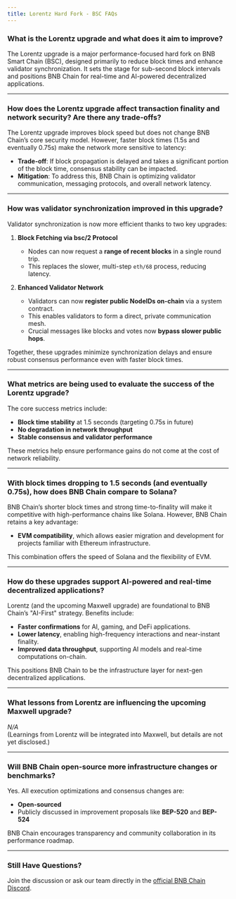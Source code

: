```yaml
---
title: Lorentz Hard Fork - BSC FAQs
---
```


### What is the Lorentz upgrade and what does it aim to improve?

The Lorentz upgrade is a major performance-focused hard fork on BNB Smart Chain (BSC), designed primarily to reduce block times and enhance validator synchronization. It sets the stage for sub-second block intervals and positions BNB Chain for real-time and AI-powered decentralized applications.

---

### How does the Lorentz upgrade affect transaction finality and network security? Are there any trade-offs?

The Lorentz upgrade improves block speed but does not change BNB Chain’s core security model. However, faster block times (1.5s and eventually 0.75s) make the network more sensitive to latency:

- **Trade-off**: If block propagation is delayed and takes a significant portion of the block time, consensus stability can be impacted.
- **Mitigation**: To address this, BNB Chain is optimizing validator communication, messaging protocols, and overall network latency.

---

### How was validator synchronization improved in this upgrade?

Validator synchronization is now more efficient thanks to two key upgrades:

1. **Block Fetching via bsc/2 Protocol**  
   - Nodes can now request a **range of recent blocks** in a single round trip.
   - This replaces the slower, multi-step `eth/68` process, reducing latency.

2. **Enhanced Validator Network**  
   - Validators can now **register public NodeIDs on-chain** via a system contract.
   - This enables validators to form a direct, private communication mesh.
   - Crucial messages like blocks and votes now **bypass slower public hops**.

Together, these upgrades minimize synchronization delays and ensure robust consensus performance even with faster block times.

---

### What metrics are being used to evaluate the success of the Lorentz upgrade?

The core success metrics include:

- **Block time stability** at 1.5 seconds (targeting 0.75s in future)
- **No degradation in network throughput**
- **Stable consensus and validator performance**

These metrics help ensure performance gains do not come at the cost of network reliability.

---

### With block times dropping to 1.5 seconds (and eventually 0.75s), how does BNB Chain compare to Solana?

BNB Chain’s shorter block times and strong time-to-finality will make it competitive with high-performance chains like Solana. However, BNB Chain retains a key advantage:

- **EVM compatibility**, which allows easier migration and development for projects familiar with Ethereum infrastructure.

This combination offers the speed of Solana and the flexibility of EVM.

---

### How do these upgrades support AI-powered and real-time decentralized applications?

Lorentz (and the upcoming Maxwell upgrade) are foundational to BNB Chain’s "AI-First" strategy. Benefits include:

- **Faster confirmations** for AI, gaming, and DeFi applications.
- **Lower latency**, enabling high-frequency interactions and near-instant finality.
- **Improved data throughput**, supporting AI models and real-time computations on-chain.

This positions BNB Chain to be the infrastructure layer for next-gen decentralized applications.

---

### What lessons from Lorentz are influencing the upcoming Maxwell upgrade?

*N/A*  
(Learnings from Lorentz will be integrated into Maxwell, but details are not yet disclosed.)

---

### Will BNB Chain open-source more infrastructure changes or benchmarks?

Yes. All execution optimizations and consensus changes are:

- **Open-sourced**
- Publicly discussed in improvement proposals like **BEP-520** and **BEP-524**

BNB Chain encourages transparency and community collaboration in its performance roadmap.

---

### Still Have Questions?

Join the discussion or ask our team directly in the [official BNB Chain Discord](https://discord.com/invite/bnbchain).
